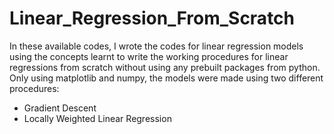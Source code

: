 # Linear_Regression_From_Scratch
In these available codes, I wrote the codes for linear regression models using the concepts learnt to write the working procedures for linear regressions from scratch without using any prebuilt packages from python. Only using matplotlib and numpy, the models were made using two different procedures:
* Gradient Descent
* Locally Weighted Linear Regression
